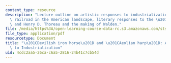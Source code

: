```yaml
---
content_type: resource
description: "Lecture outline on artistic responses to industrialization, seeing the\
  \ railroad in the American landscape, literary responses to the \u201CAge of Machinery,\u201D\
  \ and Henry D. Thoreau and the making of Walden."
file: /media/https%3A/open-learning-course-data-rc.s3.amazonaws.com/sts-036-technology-and-nature-in-american-history-spring-2008/4cdc2aa526cac6a5281624b41c7cb54d_wk6_outline.pdf
file_type: application/pdf
resourcetype: Document
title: "\u201CDevilish iron horse\u201D and \u201CAeolian harp\u201D: Artistic Responses\
  \ to Industrialization"
uid: 4cdc2aa5-26ca-c6a5-2816-24b41c7cb54d
---
```

